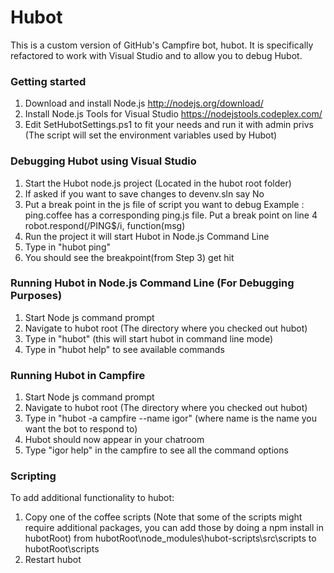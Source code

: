 # Hubot

This is a custom version of GitHub's Campfire bot, hubot. 
It is specifically refactored to work with Visual Studio and to allow you to debug Hubot.

### Getting started

1. Download and install Node.js http://nodejs.org/download/
2. Install Node.js Tools for Visual Studio https://nodejstools.codeplex.com/
3. Edit SetHubotSettings.ps1 to fit your needs and run it with admin privs (The script will set the environment variables used by Hubot)

### Debugging Hubot using Visual Studio

1. Start the Hubot node.js project (Located in the hubot root folder)
2. If asked if you want to save changes to devenv.sln say No
3. Put a break point in the js file of script you want to debug
    Example : ping.coffee has a corresponding ping.js file. Put a break point on line 4 robot.respond(/PING$/i, function(msg) 
4. Run the project it will start Hubot in Node.js Command Line 
5. Type in "hubot ping"
6. You should see the breakpoint(from Step 3) get hit

### Running Hubot in Node.js Command Line (For Debugging Purposes)

1. Start Node js command prompt
2. Navigate to hubot root (The directory where you checked out hubot)
3. Type in "hubot" (this will start hubot in command line mode)
4. Type in "hubot help" to see available commands

### Running Hubot in Campfire

1. Start Node js command prompt
2. Navigate to hubot root (The directory where you checked out hubot)
3. Type in "hubot -a campfire --name igor" (where name is the name you want the bot to respond to)
4. Hubot should now appear in your chatroom 
5. Type "igor help" in the campfire to see all the command options

### Scripting

To add additional functionality to hubot:

1. Copy one of the coffee scripts (Note that some of the scripts might require additional packages, you can add those by doing a npm install in hubotRoot)
	from hubotRoot\node_modules\hubot-scripts\src\scripts 
	to 	 hubotRoot\scripts
2. Restart hubot
 

